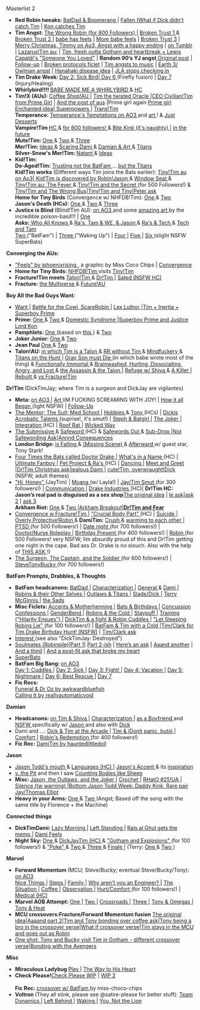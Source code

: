 <h1><br></h1><p>Masterlist 2</p>
<ul><li><b> Red Robin tweaks: </b> <a href="https://iphoenixrising.tumblr.com/post/176863323107"> BatDad &amp; Boomerang </a> | <a href="http://iphoenixrising.tumblr.com/post/150342906532/plotthought-plot-thought-what-ifwhen-ras"> Fallen </a> <a href="https://iphoenixrising.tumblr.com/post/150342906532/plotthought-plot-thought-what-ifwhen-ras#notes</a>">(What if Dick didn't catch Tim</a> | <a href="https://iphoenixrising.tumblr.com/post/172462476047"> Kon catches Tim </a></li>

 <li><b>Tim Angst: </b><a href="https://iphoenixrising.tumblr.com/post/186923708882/for-800-followers-the-wrong-robin">The Wrong Robin (for 800 Followers) </a> | <a href="https://iphoenixrising.tumblr.com/post/183687706967/for-700-followers"> Broken Trust 1 </a> &amp; <a href="https://iphoenixrising.tumblr.com/post/186923704667/for-800-followers-broken-trust-continued">Broken Trust 2 </a> | <a href="https://iphoenixrising.tumblr.com/post/651030504493170688/eyy-yo-thought-it-would-be-a-swell-idea-to-make">babe has feels</a> | <a href="https://iphoenixrising.tumblr.com/post/187614021402/so-like-i-was-reading-broken-trust-again-and-i-had">More babe feels</a> | <a href="https://iphoenixrising.tumblr.com/post/684703309611876352/broken-trust-chapter-3">Broken Trust 3</a> | <a href="https://archiveofourown.org/works/29075628">Merry Christmas, Timmy on Ao3, Angst with a happy ending</a> | <a href="https://iphoenixrising.tumblr.com/post/189875589847/merry-christmas-timmy">on Tumblr</a> | <a href="https://iphoenixrising.tumblr.com/post/621778083696001024/i-always-thought-that-if-be-cool-if-the-lazarus">Lazarus!Tim au:</a> | <a href="https://iphoenixrising.tumblr.com/post/187089241087/hi-just-popping-in-to-say-two-things-1-i-love"> Tim, fresh outta Gotham and heartbreak + Lewis Capaldi's "Someone You Loved"</a> | <b>Random 90’s YJ angst</b><a href="https://iphoenixrising.tumblr.com/post/616522857782116353/ok-ok-ok-so-how-you-doing-honey-im-good-i-was"> Original post</a> | <a href="https://iphoenixrising.tumblr.com/post/617072541086973952/ok-so-i-just-saw-ur-fic-about-young-justice-90s">Follow-up</a> | <a href="https://iphoenixrising.tumblr.com/post/616159191183360000/so-we-all-know-the-titans-have-to-have-a-what-if">Broken protocols ficlet</a> | <a href="https://iphoenixrising.tumblr.com/post/634271639347068928/i-need-to-tell-you-this-this-goes-better-with">Tim angsts to music</a> | <a href="https://iphoenixrising.tumblr.com/post/188036778272/mm-what-thoughts-do-you-have-about-owlman-and">Earth 3/ Owlman angst</a> | <a href="https://iphoenixrising.tumblr.com/post/188734318627/hey-winter-1-thank-you-for-blessing-us-with-the">Hanahaki disease idea</a> | <a href="https://iphoenixrising.tumblr.com/post/189465714347/hi-no-idea-if-you-are-still-active-or-writing-but">JLA stops checking in</a></li>
    <li><b> Tim Drake Week: </b> <a href="https://iphoenixrising.tumblr.com/post/185328246127/masterlist-part-2">Day 2: Sick Bird|<a href="https://iphoenixrising.tumblr.com/post/163160346062"> Day 6 </a>(Firefly fusion) | <a href="https://iphoenixrising.tumblr.com/post/163390845112"> Day 7 </a> (Injury/Healing)</li>
    <li><b> Whirlybird!!!! </b> <a href="https://iphoenixrising.tumblr.com/post/165087037622"> BABE MADE ME A WHIRLYBIRD </a> &amp; <a href="https://iphoenixrising.tumblr.com/post/165104147432"> HC </a></li>
    <li><b> Tim!X (AUs): </b> <a href="https://iphoenixrising.tumblr.com/post/175491681602"> Coffee Shop!AU </a> | <a href="https://iphoenixrising.tumblr.com/post/156870271507"> Tim the twisted Oracle </a> |<a href=”https://iphoenixrising.tumblr.com/post/660639303453605888/6amprime-girl-back-to-the-super-random-chaos”>CEO Civilian!Tim from Prime Girl</a> | <a href=“https://iphoenixrising.tumblr.com/post/634611690854629376/so-no-lie-buuuut-wow-your-work-is-well-done”>And the post of aus</a> |Prime girl again <a href=”https://iphoenixrising.tumblr.com/post/190374358762/6amprime-girl-hello-im-striking-again-i-had”>Prime girl Enchanted idea</a>|<a href="https://iphoenixrising.tumblr.com/post/170544296662"> Superpowers </a> | <a href="https://iphoenixrising.tumblr.com/post/152982989997"> Trans!Tim </a><br><b> Temperance: </b> <a href="https://archiveofourown.org/series/823974"> Temperance's Temptations on AO3 </a> and <a href="https://iphoenixrising.tumblr.com/post/165630406177"> art </a>! &amp; <a href="https://iphoenixrising.tumblr.com/post/165659359217"> Just Desserts </a><br><b> Vampire!Tim </b> <a href="https://iphoenixrising.tumblr.com/post/179194848672"> HC </a> &amp; <a href="https://iphoenixrising.tumblr.com/post/179541741097"> for 600 followers! </a> &amp; <a href="https://iphoenixrising.tumblr.com/post/185330087102/vampire-tim-having-to-deal-with-dickjason-having"> Bite Kink (it's naughty) </a> | <a href="https://iphoenixrising.tumblr.com/post/181571729597"> in the future </a><br><b> Mute!Tim: </b> <a href="https://iphoenixrising.tumblr.com/post/145340480187"> One </a> &amp; <a href="https://iphoenixrising.tumblr.com/post/145335539572"> Two </a> &amp; <a href="https://iphoenixrising.tumblr.com/post/179812944762/i-have-a-hc-that-tim-is-selectively-mute-outside"> Three </a><br><b> Mer!Tim: </b> <a href="https://iphoenixrising.tumblr.com/post/174071980152/mer-may-has-been-giving-me-ideastm-and-so-im"> Ideas </a> &amp; <a href="https://iphoenixrising.tumblr.com/post/174131225987/i-read-the-mer-au-thing-right-before-bed-and-had-a"> Scaring Dami </a> &amp; <a href="https://iphoenixrising.tumblr.com/post/174291581017/damian-sketching-and-painting-portraits-of-tim-in"> Damian &amp; Art </a> &amp; <a href="https://iphoenixrising.tumblr.com/post/174295012447/i-looked-at-the-merman-timmy-stuff-and-had-a-dumb"> Titans </a> <br><b> Silver-Snow's Mer!Tim: </b> <a href="https://iphoenixrising.tumblr.com/post/176098654167/natant-silversnow77-multifandom-archive-of"> Natant </a> &amp; <a href="https://iphoenixrising.tumblr.com/post/174291561432/i-love-merpeople-so-im-throwing-in-a-few-ideas"> Ideas </a></li>
    <li><b> Kid!Tim: </b> <br><b> De-Aged!Tim: </b> <a href="https://iphoenixrising.tumblr.com/post/175491446002/if-youre-still-taking-prompts-how-about-the"> Trusting not the BatFam </a> ... <a href="https://iphoenixrising.tumblr.com/post/176865745227/omg-this-is-like-probably-the-worst-verse-to-get"> but the Titans </a><br><b> Kid!Tim works</b> (Different ways Tim joins the Bats earlier): <a href="https://archiveofourown.org/works/22013503/chapters/52532908">Tiny!Tim au on Ao3</a>|<a href="https://iphoenixrising.tumblr.com/post/165747755522/hi-hate-to-bug-you-when-you-are-probably-busy"> Kid!Tim is discovered by Robin!Jason </a> &amp; <a href="https://iphoenixrising.tumblr.com/post/165957626107/window-seat"> Window Seat </a> &amp; <a href="https://iphoenixrising.tumblr.com/post/171815918772/tinytim-and-the-fever"> Tiny!Tim au: The Fever </a> &amp; <a href="https://iphoenixrising.tumblr.com/post/175290866612/tinytim-and-the-secret"> Tiny!Tim and the Secret </a> (for 500 Followers!) &amp; <a href="https://iphoenixrising.tumblr.com/post/186923703082/for-800-followers-tinytim-and-the-wrong-bus">Tiny!Tim and The Wrong Bus</a>|<a href=”https://iphoenixrising.tumblr.com/post/189677325737/i-just-read-your-tinytim-stories-and-i-love-them”>Tiny!Tim and Tiny!Peter ask</a><br><b>Home for Tiny Birds</b> (Convergence w/ NHFDB!Tim): <a href="https://iphoenixrising.tumblr.com/post/178712882492/thinking-about-the-idea-with-no-home-for-dead#"> One </a> &amp; <a href="https://iphoenixrising.tumblr.com/post/178433930912/hey-i-have-been-rereading-a-bunch-of-your-stories"> Two </a><br><b>Jason's Death (HCs):</b> <a href="https://iphoenixrising.tumblr.com/post/177009023307/shit-now-im-sad-thinking-how-tinytim-would-react"> One </a> &amp; <a href="https://iphoenixrising.tumblr.com/post/177183351757/oh-man-but-what-about-a-not-so-tiny-time-when#"> Two </a> &amp; <a href="https://iphoenixrising.tumblr.com/post/176973303712/omg-winter-your-tinytim-just-murders-me-hes-so"> Three </a></li>
    <li><b> Justice is Blind </b> (Blind!Tim AU): <a href="https://archiveofourown.org/works/9277514"> on AO3 </a> and some <a href="https://iphoenixrising.tumblr.com/post/165161045582"> amazing art </a> by the incredible poison-basil!!! | <a href="https://iphoenixrising.tumblr.com/post/155462726522"> One </a> <br><b>Asks:</b><a href="https://iphoenixrising.tumblr.com/post/177184921652"> Who All Knows </a> &amp; <a href="https://iphoenixrising.tumblr.com/post/156521513762"> Ra's, Tam &amp; WE, &amp; Jason </a> &amp; <a href="https://iphoenixrising.tumblr.com/post/156520875632"> Ra's &amp; Tech </a> &amp; <a href="https://iphoenixrising.tumblr.com/post/156873037532"> Tech and Tam </a> <br><a href="https://iphoenixrising.tumblr.com/post/155658284087"> Two </a> ("BatFam") | <a href="https://iphoenixrising.tumblr.com/post/156831786572"> Three </a> ("Waking Up") | <a href="https://iphoenixrising.tumblr.com/post/157379392752/not-the-original-justice-is-blind-anon-but-man-i"> Four </a> | <a href="https://iphoenixrising.tumblr.com/post/158650870337/justice-is-blind-au-v"> Five </a> | <a href="https://iphoenixrising.tumblr.com/post/159437811267/justice-is-blind-au-drabble"> Six </a> (slight NSFW SuperBats)</li>
    </ul><p><b> Converging the AUs: </b></p>
    <ul><li><a href="https://iphoenixrising.tumblr.com/post/174886739342"> "Feels" by iphoenixrising </a>, a graphic by Miss Coco Chips | <a href="https://iphoenixrising.tumblr.com/post/163803458697"> Convergence </a></li>
    <li><b> Home for Tiny Birds: </b> <a href="https://iphoenixrising.tumblr.com/post/178712882492"> NHFDB!Tim </a> visits <a href="https://iphoenixrising.tumblr.com/post/178433930912"> Tiny!Tim </a></li>
    <li><b> Fracture!Tim meets </b> <a href="https://iphoenixrising.tumblr.com/post/169873772647"> Talon!Tim </a> &amp; <a href="https://iphoenixrising.tumblr.com/post/174290798367"> Dr!Tim </a> | <a href="https://iphoenixrising.tumblr.com/post/177890081372"> Sated (NSFW HC) </a></li>
    <li><b> Fracture: </b> <a href="https://iphoenixrising.tumblr.com/post/177499738317"> the Multiverse </a> &amp; <a href="https://iphoenixrising.tumblr.com/post/167471689262"> Future!AU </a></li>
    </ul><p><b> Boy All the Bad Guys Want: </b></p>
    <ul><li><a href="https://iphoenixrising.tumblr.com/post/176427812362"> Want </a> | <a href="https://iphoenixrising.tumblr.com/post/176865452497"> Battle for the Cowl, ScareRobin </a> | <a href="https://iphoenixrising.tumblr.com/post/177643206832"> Lex Luthor </a>|<a href=”https://iphoenixrising.tumblr.com/post/188036400452/hey-winter-how-do-you-think-a-meeting-betweem-tim”>Tim + Inertia + Superboy Prime</a></li>
    <li><b> Prime: </b> <a href="https://iphoenixrising.tumblr.com/post/177498192152"> One </a> &amp; <a href="https://iphoenixrising.tumblr.com/post/176894850652"> Two </a> &amp; <a href="https://iphoenixrising.tumblr.com/post/176864901492"> Domestic Syndrome </a>|<a href=”https://iphoenixrising.tumblr.com/post/189677101192/okay-so-that-kaciart-where-kon-has-tim-pinned”>Superboy Prime and Justice Lord Kon</a></li>
    <li><b> Pamphlets: </b> <a href="https://iphoenixrising.tumblr.com/post/145128746437"> One </a> (based on <a href="https://iphoenixrising.tumblr.com/post/145125683652"> this </a> ) &amp; <a href="https://iphoenixrising.tumblr.com/post/145136687027"> Two </a></li>
    <li><b> Joker Junior: </b> <a href="https://iphoenixrising.tumblr.com/post/176683247912"> One </a> &amp; <a href="https://iphoenixrising.tumblr.com/post/161451854937"> Two </a></li>
    <li><b> Jean Paul </b> <a href="https://iphoenixrising.tumblr.com/post/178431326397"> One </a> &amp; <a href="https://iphoenixrising.tumblr.com/post/176680610207"> Two </a></li>
    <li><b> Talon!AU: </b> <a href="https://iphoenixrising.tumblr.com/post/173848014432"> in which Tim is a Talon </a> &amp; <a href="https://iphoenixrising.tumblr.com/post/173978385982"> RR without Tim </a> &amp; <a href="https://iphoenixrising.tumblr.com/post/173974831367"> Mindfuckery </a> &amp; <a href="https://iphoenixrising.tumblr.com/post/173973243827"> Titans on the Hunt </a> | <a href="https://iphoenixrising.tumblr.com/post/174777529002"> Gray Son must Die </a> (in which babe wrote most of the thing) &amp; <a href="https://iphoenixrising.tumblr.com/post/174135418272"> Functionally Immortal </a> &amp; <a href="https://iphoenixrising.tumblr.com/post/174289681217"> Brainwashed, Hurting, Dissociating, Angry, and Lost </a> &amp; <a href="https://iphoenixrising.tumblr.com/post/175490932967"> the Assassin &amp; the Talon </a> | <a href="https://iphoenixrising.tumblr.com/post/174773368267"> Refuge w/ Shiva </a> &amp; <a href="https://iphoenixrising.tumblr.com/post/174295064877"> A Killer </a> | <a href="https://iphoenixrising.tumblr.com/post/173978108127"> Rebuilt </a> &amp; <a href="https://iphoenixrising.tumblr.com/post/169873772647"> vs Fracture!Tim </a></li>
    </ul><p><b> Dr!Tim </b> (DickTimJay; where Tim is a surgeon and DickJay are vigilantes)</p>
    <ul><li><b> Meta: </b> <a href="https://archiveofourown.org/works/10576596"> on AO3 </a> | <a href="https://iphoenixrising.tumblr.com/post/173545143102/poison-basil-dr-drake-for-iphoenixrising-for"> Art </a> IíM FUCKING SCREAMING WITH JOY! | <a href="https://iphoenixrising.tumblr.com/post/159367520787/doctortim-au"> How it all Began </a> (light NSFW) | <a href="https://iphoenixrising.tumblr.com/post/160863077927/doctortim-drabble"> Follow-Up </a></li>
    <li><a href="https://iphoenixrising.tumblr.com/post/163303938817/dr-tim-drabbles"> The Mentor; The Suit; Med School </a> | <a href="https://iphoenixrising.tumblr.com/post/173846117407/one-of-my-fave-things-about-drtim-verse-is-just"> Hobbies </a> &amp; <a href="https://iphoenixrising.tumblr.com/post/173977943412/on-dr-tims-hobbies-oh-god-the-thoughts-about"> Tony </a> (HCs) | <a href="https://iphoenixrising.tumblr.com/post/162298268737/what-if-from-the-doctortim-verse-dicks"> Dickís Acrobatic Talents </a> (suprise!, it's smut!) | <a href="https://iphoenixrising.tumblr.com/post/162112100807/doctortim-drabble"> Steph &amp; Batgirl </a> | <a href="https://iphoenixrising.tumblr.com/post/163303348187/dr-tim-drabble-the-joker"> The Joker </a> | <a href="https://iphoenixrising.tumblr.com/post/165991747797/this-doesnt-have-to-be-a-drabble-request-but-im"> Integration </a> (HC) | <a href="https://iphoenixrising.tumblr.com/post/172642996967/hey-so-im-back-again-and-ive-been-thinking-but"> Roof Rat </a> | <a href="https://iphoenixrising.tumblr.com/post/165350127342/i-dont-expect-you-to-write-this-because-i-am-sure"> Wicked Way </a></li>
    <li><a href="https://iphoenixrising.tumblr.com/post/165283578427/doctortim-au-the-submissive"> The Submissive </a> &amp; <a href="https://iphoenixrising.tumblr.com/post/165350127342/i-dont-expect-you-to-write-this-because-i-am-sure#notes"> Safeword </a> (HC) &amp; <a href="https://iphoenixrising.tumblr.com/post/165354572587/any-interest-in-writing-another-something-for-your"> Safewords Out </a> &amp; <a href="https://iphoenixrising.tumblr.com/post/165990125032/doctortim-sub-drop"> Sub-Drop </a>|<a href=”https://iphoenixrising.tumblr.com/post/616797193681125376/ok-so-i-just-thought-what-if-tim-get-hurt-during”>Not Safewording Ask</a>|<a href=”https://iphoenixrising.tumblr.com/post/617065029184946176/i-did-not-expect-people-to-want-more-of-the-thing”>Annnd Consequences</a></li>
    <li><b> London Bridge: </b> <a href="https://iphoenixrising.tumblr.com/post/166342279552/drtim-london-bridge-is-falling-down"> is Falling </a> &amp; <a href="https://iphoenixrising.tumblr.com/post/166869968447/drtim-missing-scene-from-london-bridge-is"> (Missing Scene) </a> &amp; <a href="https://iphoenixrising.tumblr.com/post/168844863147/i-cant-stop-thinking-about-your-drtim-verse"> Afterward </a>w/ guest star, Tony Stark!</li>
    <li><a href="https://archiveofourown.org/works/10576596/chapters/24558342"> Four Times the Bats called Doctor Drake </a> | <a href="https://iphoenixrising.tumblr.com/post/167001536662/i-love-how-even-in-a-civilian-au-tims-apartment"> What's in a Name </a> (HC) | <a href="https://iphoenixrising.tumblr.com/post/161415087867/your-dr-tim-is-my-second-favorite-thing-youve"> Ultimate Fanboy </a> | <a href="https://iphoenixrising.tumblr.com/post/174773744047/so-i-love-your-characterize-dr-tim-hes-just-so"> Pet Project &amp; Ra's </a> (HC) | <a href="https://iphoenixrising.tumblr.com/post/177500336602/ok-so-im-not-usually-into-jealousy-tropes-but-i"> Dancing </a> | <a href="https://iphoenixrising.tumblr.com/post/167722713957/drtim-drabble-meet-and-greet"> Meet and Greet </a> |<a href=”https://iphoenixrising.tumblr.com/post/189914447292/how-dyou-think-everyones-favorite-threesome-in”>Dr!Tim Christmas ask</a>|<a href=”https://iphoenixrising.tumblr.com/post/188645548007/jealous-dami”>jealous Dami </a>| <a href="https://iphoenixrising.tumblr.com/post/167722484027/i-notice-that-you-have-tim-mostly-be-the-filling"> cute!Tim, overwraught!Dick </a> (NSFW; adult themes)</li>
    <li><a href="https://archiveofourown.org/works/10576596/chapters/27277401"> "Hi, Honey" </a> (JayTim) | <a href="https://archiveofourown.org/works/10576596/chapters/27277401"> Moana </a> (w/ Layla!) | <a href="https://archiveofourown.org/works/10576596/chapters/27277401"> Jay/Tim Smut </a> (for 300 followers!) | <a href="https://iphoenixrising.tumblr.com/post/171816971847/1-so-one-thing-about-being-in-a-relationship-is"> Communication </a> | <a href="https://iphoenixrising.tumblr.com/post/173401752477/ahhh-i-recently-discovered-your-dr-tim-series-and"> Drake Industries </a> (HC)|
    <b>Dr!Tim HC: Jason’s real pad is disguised as a sex shop</b><a href=”https://iphoenixrising.tumblr.com/post/641714068405829632/hiya-hope-you-had-a-good-thanksgiving-i-just-had”>The original idea</a> |
    <a href=”https://iphoenixrising.tumblr.com/post/641801553996562432/lol-i-love-how-you-described-jays-not-sex”>le ask</a>|<a href=“https://iphoenixrising.tumblr.com/post/651484526216871937/lol-if-jason-did-disguise-his-pad-as-a-sex-shop”>ask 2</a> | <a href=”https://iphoenixrising.tumblr.com/post/647826730277634048/okay-but-if-jay-has-any-of-those-ludicrously”>ask 3</a>
    <br><b> Arkham Riot: </b> <a href="https://iphoenixrising.tumblr.com/post/174070311227/snorts-tim-we-got-a-ping-from-babs-about-an"> One </a> &amp; <a href="https://iphoenixrising.tumblr.com/post/173978786562/oh-my-god-oh-my-god-first-off-youre-always-too"> Two </a>|<a href=”https://iphoenixrising.tumblr.com/post/188530211162/for-900-followers-drtim-arkham-breakout”>Arkham Breakout</a>|<a href=“https://iphoenixrising.tumblr.com/post/636099737882411008/how-do-you-think-the-boys-will-react-to-dr-tim-in”><b>Dr!Tim and Fear</b></a></li>
    <li><a href="https://iphoenixrising.tumblr.com/post/174290798367/hi-so-i-had-a-dream-where-a-lot-of-wild-comic-book"> Convergence w Fracture!Tim </a> | <a href="https://iphoenixrising.tumblr.com/post/174071884647/do-you-think-dr-tim-would-lose-his-spleen-in-a"> "Crucial Body Part" </a> (HC) | <a href="https://iphoenixrising.tumblr.com/post/182611699982/before-tim-met-dick-and-jason-in-your-drtim-au"> Suicide </a> | <a href="https://iphoenixrising.tumblr.com/post/174961655547/tbh-i-would-love-to-see-damian-getting-super"> Overly Protective!Robin </a> &amp; <b>DamiTim:</b> <a href="https://iphoenixrising.tumblr.com/post/182233022467/after-reading-the-bit-with-alphadami-and"> Crush </a> &amp; <a href="https://iphoenixrising.tumblr.com/post/182230035277/the-dami-has-a-crush-on-drtim-anon-dami-is-not#"> warming to each other </a> | <a href="https://iphoenixrising.tumblr.com/post/175290988547/drtim-ptsd-ask"> PTSD </a> (for 500 Followers!) | <a href="https://iphoenixrising.tumblr.com/post/183687423872/for-700-followers"> Date night </a> (for 700 followers!) | <a href="https://iphoenixrising.tumblr.com/post/174325435522/out-of-curiosity-would-dr-tim-ever-like-be-into"> Doctor/Nurse Roleplay </a> | <a href="https://iphoenixrising.tumblr.com/post/171543194567/for-400-followers"> Birthday Present </a> (for 400 followers!) | <a href="https://iphoenixrising.tumblr.com/post/175291309162/drtim-drabble-robin"> Robin </a> (for 500 Followers! very NSFW; Iím absurdly proud of this and Dr!Tim getting one night in the cape. Bad ass Dr. Drake is no slouch. Also with the help of <a href="https://iphoenixrising.tumblr.com/post/174325435522/out-of-curiosity-would-dr-tim-ever-like-be-into"> THIS ASK </a>!)</li>
    <li><a href="https://iphoenixrising.tumblr.com/post/179541995327/for-600-followers-the-surgeon-the-captain-and"> The Surgeon, The Captain, and the Soldier </a> (for 600 followers!) | <a href="https://iphoenixrising.tumblr.com/post/183687316567/for-700-followers"> SteveTonyBucky </a> (for 700 followers!)</li>
    </ul><p><b> BatFam Prompts, Drabbles, &amp; Thoughts </b></p>
    <ul><li><b> BatFam headcanons: </b> <a href="https://iphoenixrising.tumblr.com/post/156522172117/i-love-so-much-you-write-bruce-and-tim-rlship-bc"> BatDad </a> | <a href="https://iphoenixrising.tumblr.com/post/149817021917/have-you-read-the-batgirl-vol-2-short-series-if"> Characterization </a> | <a href="https://iphoenixrising.tumblr.com/post/176684347362/whats-your-opinion-on-robin-reversal-fics"> General </a> &amp; <a href="https://iphoenixrising.tumblr.com/post/167858623017/what-are-ur-thoughts-on-a-robin-reversal-like-a"> Dami </a> | <a href="https://iphoenixrising.tumblr.com/post/175972289027/im-wondering-if-you-ever-readwatched-golden"> Robins &amp; their Other Selves </a> | <a href="https://iphoenixrising.tumblr.com/post/156602673652/keep-being-amazing-but-will-you-answer-me-a"> Outlaws &amp; Titans </a> | <a href="https://iphoenixrising.tumblr.com/post/144837389307/what-are-your-feelings-about-sladerobindick"> Slade/Dick </a> | <a href="https://iphoenixrising.tumblr.com/post/176684509372/out-of-curiosity-whats-your-opinion-of-terry"> Terry McGinnis </a> | <a href="https://iphoenixrising.tumblr.com/post/161759026827/im-really-really-sad-right-now-like-stay-in-bed"> the Sads </a></li>
    <li><b> Misc Ficlets: </b> <a href="https://iphoenixrising.tumblr.com/post/167858434387/listen-babe-your-writing-is-my-jam-i-am-in-love"> Accents &amp; Motherhenning </a> | <a href="https://iphoenixrising.tumblr.com/post/153847449782/heya-so-its-my-birthday-and-im-just-spreading"> Bats &amp; Birthdays </a> | <a href="https://iphoenixrising.tumblr.com/post/152280205997/tim-drake-riding-the-concussion-train-his-name-is"> Concussion Confessions </a> | <a href="https://iphoenixrising.tumblr.com/post/173466843527/whats-your-viewpoint-on-genderbend-fics"> GenderBend </a> | <a href="https://iphoenixrising.tumblr.com/post/175491848367/okay-it-snows-in-gotham-right-canon-wise-its-in"> Robins &amp; the Cold </a> | <a href="https://iphoenixrising.tumblr.com/post/173848745017/i-had-a-dream-last-night-that-batman-nightwing"> Staypuff </a> | <a href="https://iphoenixrising.tumblr.com/post/145482292702/training"> Training ("Hilarity Ensues") </a> | <a href="https://iphoenixrising.tumblr.com/post/177114438887/so-i-got-this-idea-what-if-tim-gets-in-a-fight"> DickTim &amp; a fight &amp; Robin Cuddles </a> | <a href="https://iphoenixrising.tumblr.com/post/149399442947/ficlets-for-over-100-followers"> "Let Sleeping Robins Lie" </a> (for 100 followers!) | <a href="https://iphoenixrising.tumblr.com/post/182362486702/timmy-with-a-cold-please"> BatFam &amp; Tim with a Cold </a>|<a href=”https://iphoenixrising.tumblr.com/post/624117690028736513/tim-drake-birthday-hunt”>Tim/Clark for Tim Drake Birthday Hunt! (NSFW)</a> | <a href=“https://iphoenixrising.tumblr.com/post/651486221913227264/okayyy-so-your-writing-i-love-it-fracture-is-one”>Tim/Clark ask</a></li>
    <li><a href="https://iphoenixrising.tumblr.com/post/175489614822/hiya-babe-i-love-your-writing-and-i-have-a-quick"> Interest </a> (see also "DickTimJay: Destroyed")</li>
    <li><a href="https://iphoenixrising.tumblr.com/post/155059210657/hey-i-just-finished-my-finals-and-i-need"> Soulmates (Robinpile)</a>|<a href=”https://iphoenixrising.tumblr.com/post/620871076476583936/just-a-little-wip”>Part 1</a>| <a href=“https://iphoenixrising.tumblr.com/post/651487055353937920/more-on-the-robinpile-soulmate-au”>Part 2-ish</a> | <a href=“https://iphoenixrising.tumblr.com/post/651484437824126976/follow-up-but-unrelated-question-in-the-short”>Here’s an ask</a> | <a href==“https://iphoenixrising.tumblr.com/post/658060569655590912/okay-but-the-robinpile-soulmate-au-snippet-just-i”>Aaand another</a> | <a href=”https://iphoenixrising.tumblr.com/post/651484437824126976/follow-up-but-unrelated-question-in-the-short”>And a third</a> | <a href=”https://iphoenixrising.tumblr.com/post/624224628992344064/ok-but-that-soulmate-fic-1010-a-and-all-the”>And a post-fit ask that broke my heart</a>
    </li>
    <li><a href="https://iphoenixrising.tumblr.com/post/144836103847/im-just-gonna-leave-this-here-and-maybe-you-can"> SuperBats </a></li>
    <li><b> BatFam Big Bang: </b> <a href="https://archiveofourown.org/works/15936338"> on AO3 </a> <br><a href="https://iphoenixrising.tumblr.com/post/177644957457/batfamily-big-bang-day-1-cuddles"> Day 1: Cuddles </a> | <a href="https://iphoenixrising.tumblr.com/post/177677277542/batfam-big-bang-day-2-sick"> Day 2: Sick </a> | <a href="https://iphoenixrising.tumblr.com/post/177716655337/batfamily-big-bang-day-3-fight"> Day 3: Fight! </a> | <a href="https://iphoenixrising.tumblr.com/post/177751612032/batfam-big-bang-day-4-vacation"> Day 4: Vacation </a> | <a href="https://iphoenixrising.tumblr.com/post/177786432327/batfam-big-bang-day-5-nightmare"> Day 5: Nightmare </a> | <a href="https://iphoenixrising.tumblr.com/post/177822813127/batfam-big-bang-day-6-best-rescue"> Day 6: Best Rescue </a> | <a href="https://iphoenixrising.tumblr.com/post/177855736322/batfamily-big-bang-day-7-choose-your-own-trope"> Day 7 </a></li>
    <li><b> Fic Recs: </b> <br><a href="https://iphoenixrising.tumblr.com/post/183710755092/why-did-you-leave"> Funeral &amp; Dr Oz by awkwardbluefish </a> <br><a href="https://iphoenixrising.tumblr.com/post/183451960402/calling-it-good-intentions"> Calling It by reallyautomaticvoid </a></li>
    </ul><p><b> Damian </b></p>
    <ul><li><b> Headcanons: </b> <a href="https://iphoenixrising.tumblr.com/post/167857933462/okay-so-this-is-probably-a-dumb-question-but"> on Tim &amp; Shiva </a> | <a href="https://iphoenixrising.tumblr.com/post/146607845247/you-are-about-this-close-holds-fingers-a-fraction"> Characterization </a> | <a href="https://iphoenixrising.tumblr.com/post/175971739002/what-do-you-think-damian-would-be-like-as-a#"> as a Boyfriend </a> and <a href="https://iphoenixrising.tumblr.com/post/179030048872/what-do-you-think-dami-would-be-like-if-he-was"> NSFW </a> specifically w/ <a href="https://iphoenixrising.tumblr.com/post/179497312697/what-do-you-think-jay-and-dami-would-be-like-if"> Jason </a> and also with <a href="https://iphoenixrising.tumblr.com/post/179295662012/ok-so-im-a-damidick-shipper-dont-know-if-you"> Dick </a></li>
    <li>Dami and ...: <a href="https://iphoenixrising.tumblr.com/post/175971871952/just-had-a-day-i-found-out-that-my-abusive-mother"> Dick &amp; Tim at the Arcade </a> | <a href="https://iphoenixrising.tumblr.com/post/176647509047/from-that-writing-thing-you-reblogged-in-your"> Tim &amp; ìDonít panic, butóì </a> | <a href="https://iphoenixrising.tumblr.com/post/142435677397/fishfingersandjellybabies-real-bad-mental-day"> Comfort </a> | <a href="https://iphoenixrising.tumblr.com/post/171543194567/for-400-followers"> Robin's Redemption </a> (for 400 followers!)</li>
    <li><b>Fic Rec:</b> <a href="https://iphoenixrising.tumblr.com/post/183663907162/the-little-sister-wants-tim-and-damian-14"> DamiTim by hauntedlittledoll </a></li>
    </ul><p><b> Jason </b></p>
    <ul><li><a href="https://iphoenixrising.tumblr.com/post/168845500612/hello-i-hope-you-are-having-a-good-daynight"> Jason Todd's mouth </a> &amp; <a href="https://iphoenixrising.tumblr.com/post/152249790397/jason-todd-speaking-many-languages-lets-imagine"> Languages (HC) </a> | <a href="https://iphoenixrising.tumblr.com/post/150080183707/so-i-obvi-love-your-fracture-verse-because-im#notes"> Jason's Accent </a> &amp; its <a href="https://iphoenixrising.tumblr.com/post/179942025847/where-did-you-get-the-inspiration-for-jasons"> inspiration </a></li>
    <li><a href="https://iphoenixrising.tumblr.com/post/145557956557"> v. the Pit</a> and then I saw <a href="https://iphoenixrising.tumblr.com/post/151731584397">Counting Bodies like Sheep</a></li>
    <li><b> Misc: </b> <a href="https://iphoenixrising.tumblr.com/post/178029933332/another-scenario-i-want-to-bring-up-iswhat"> Jason, the Outlaws, and the Joker </a> | <a href="https://iphoenixrising.tumblr.com/post/156871170302/story-time-so-i-need-to-learn-something-non"> Crochet </a> | <a href="https://iphoenixrising.tumblr.com/post/177888452982/tumblrfrostbites-au-question-if-batman-stopped"> RHatO #25!UA </a> | <a href="https://iphoenixrising.tumblr.com/post/147323562897/silence"> Silence (tw warning) </a>|<a href=”https://iphoenixrising.tumblr.com/post/626297771987763200/bottom-jason-todd-week-day-3-daddy-kink”>Bottom Jason Todd Week: Daddy Kink, Rare pair Jay/Thomas Elliot</a></li>
    <li><b> Heavy in your Arms: </b> <a href="https://iphoenixrising.tumblr.com/post/160895950192/heavy-in-your-arms"> One </a> &amp; <a href="https://iphoenixrising.tumblr.com/post/160954846012/heavy-in-your-arms-cont"> Two </a> (Angst; Based off the song with the same title by Florence + the Machine)</li>
    </ul><p><b> Connected things</b></p>
    <ul><li><b> DickTimDami: </b> <a href="http://iphoenixrising.tumblr.com/post/145716655607/lazy-morning"> Lazy Morning </a> | <a href="https://iphoenixrising.tumblr.com/post/145336394697/left-standing"> Left Standing </a> | <a href="https://iphoenixrising.tumblr.com/post/145231656092/fishfingersandjellybabies-everyone-should"> Raís al Ghul gets the memo </a> | <a href="https://iphoenixrising.tumblr.com/post/145182602047/fishfingersandjellybabies-ive-done-so-much-for"> Dami Feels </a></li>
    <li><b> Night Sky: </b> <a href="http://iphoenixrising.tumblr.com/post/143300221252/night-sky"> One </a> &amp; <a href="https://iphoenixrising.tumblr.com/post/146957424467/purely-to-satisfy-my-greed-i-wanted-to-ask-what"> DickJayTim (HC) </a> &amp; <a href="https://iphoenixrising.tumblr.com/post/149399442947/ficlets-for-over-100-followers"> "Gotham and Explosions" </a> (for 100 followers!) &amp; <a href="https://iphoenixrising.tumblr.com/post/137255361382/poke"> "Poke" </a> &amp; <a href="http://iphoenixrising.tumblr.com/post/146416208892/night-sky-ii-timdami"> Two </a> &amp; <a href="http://iphoenixrising.tumblr.com/post/147619593727/night-sky-iii"> Three </a> &amp; <a href="https://iphoenixrising.tumblr.com/post/154321493112/night-sky-the-finale"> Finale </a> | (Terry: <a href="https://iphoenixrising.tumblr.com/post/177183910247/so-terry-would-be-present-in-the-night-sky-verse#"> One </a> &amp; <a href="https://iphoenixrising.tumblr.com/post/176863633942/seeing-you-be-asked-about-terry-mcginnis-got-me"> Two </a> )</li>
    </ul><p><b> Marvel </b></p>
    <ul><li><b> Forward Momentum </b> (MCU; Steve/Bucky; eventual Steve/Bucky/Tony): <a href="https://archiveofourown.org/works/4780373"> on AO3 </a> <br><a href="https://iphoenixrising.tumblr.com/post/130209909137/nice-things-a-chapter-from-forward-momentum-on?is_related_post=1"> Nice Things </a> | <a href="http://iphoenixrising.tumblr.com/post/131951697372/drabble-steps"> Steps </a> | <a href="https://iphoenixrising.tumblr.com/post/134097512912/family-from-forward-momentum"> Family </a> | <a href="https://iphoenixrising.tumblr.com/post/134436013982/forward-momentum-drabble-why-arent-you-an"> Why aren't you an Engineer? </a> | <a href="https://iphoenixrising.tumblr.com/post/134436172337/the-situation"> The Situation </a> | <a href="http://iphoenixrising.tumblr.com/post/145609770482/coffee"> Coffee </a> | <a href="https://iphoenixrising.tumblr.com/post/158759996427/forward-momentum-drabble-observation"> Observation </a> | <a href="https://iphoenixrising.tumblr.com/post/149399442947/ficlets-for-over-100-followers"> Hurt/Comfort </a> (for 100 followers!) | <a href="https://iphoenixrising.tumblr.com/post/168846919617/hello-hello-i-know-youre-on-hiatus-but-i-am"> Medical (HC) </a></li>
    <li><b> Marvel AOB Attempt: </b> <a href="https://iphoenixrising.tumblr.com/post/152608088922/aob-drabble-attempt"> One </a> | <a href="https://iphoenixrising.tumblr.com/post/152748512422/look-i-love-youre-writing-now-i-cant-wait-for"> Two </a> | <a href="https://iphoenixrising.tumblr.com/post/152771230972/you-cant-just-leave-it-there-im-willing-to"> Crossroads </a> | <a href="https://iphoenixrising.tumblr.com/post/153721021687/marvel-aob-attempt-part-iii"> Three </a> | <a href="https://iphoenixrising.tumblr.com/post/153847862352/so-personally-for-aob-i-like-to-think-tony-is"> Tony &amp; Omegas </a> | <a href="https://iphoenixrising.tumblr.com/post/179063101027/hi-hon-sorry-im-so-absent-lately-things-are"> Tony &amp; Heat </a></li>
    <li><b>MCU crossovers:</b><b>Fracture/Forward Momentum fusion</b> <a href=“https://archiveofourown.org/works/5643016/chapters/14795548”>The original idea</a>|<a href=“https://archiveofourown.org/works/5643016/chapters/15279169”>Aaaand part 2</a>|<a href="https://iphoenixrising.tumblr.com/post/185486142577/tim-and-tony-stark-i-think-would-start-bonding">Tim and Tony bonding over coffee ask</a>|<a href="https://iphoenixrising.tumblr.com/post/151706467647/listen-so-i-have-the-hc-for-your-avengersbats">Tony being a bro in the crossover verse</a>|<a href="https://iphoenixrising.tumblr.com/post/153843566657/i-adore-your-writing-thank-you-so-much-for">What if crossover verse</a>|<a href="https://iphoenixrising.tumblr.com/post/160284815292/you-are-an-amazing-writer-and-i-love-your-stories">Tim stays in the MCU and goes out as Robin</a>
    <li><a href="https://iphoenixrising.tumblr.com/post/189214788332/i-was-thinking-about-the-titans-working-with-the">One shot: Tony and Bucky visit Tim in Gotham - different crossover verse</a>|<a href=”https://iphoenixrising.tumblr.com/post/189214788332/i-was-thinking-about-the-titans-working-with-the”>Bonding with the Avengers</a></li></li>
    </ul><p><b> Misc </b></p>
    <ul><li><b> Miraculous Ladybug </b> <a href="https://iphoenixrising.tumblr.com/post/169211905802/play"> Play </a> | <a href="https://iphoenixrising.tumblr.com/post/172257885322/the-way-to-his-heart"> The Way to His Heart </a><br><li><b>Check Please!</b><a href=”https://iphoenixrising.tumblr.com/post/624400889142214656/check-please-wip-part-1-4”>Check Please WIP</a> | <a href=”https://iphoenixrising.tumblr.com/post/624401543467335680/check-please-wip-part-5-6”>WIP 2</a></li><br><b>Fic Rec:</b> <a href="https://iphoenixrising.tumblr.com/post/183451937227/miraculous-ladybug-au-part-1"> crossover w/ BatFam </a> by miss-choco-chips</li>
    <li><b> Voltron </b> (They all stink, please see @satire-please for better stuff): <a href="http://iphoenixrising.tumblr.com/post/150240486127/team-dynamics"> Team Dynamics </a> | <a href="http://iphoenixrising.tumblr.com/post/148566963792/left-behind"> Left Behind </a> | <a href="http://iphoenixrising.tumblr.com/post/148076485767/waking"> Waking </a> | <a href="http://iphoenixrising.tumblr.com/post/147923801497/you-not-the-lion"> You, Not the Lion </a></li>
    </ul></p>
